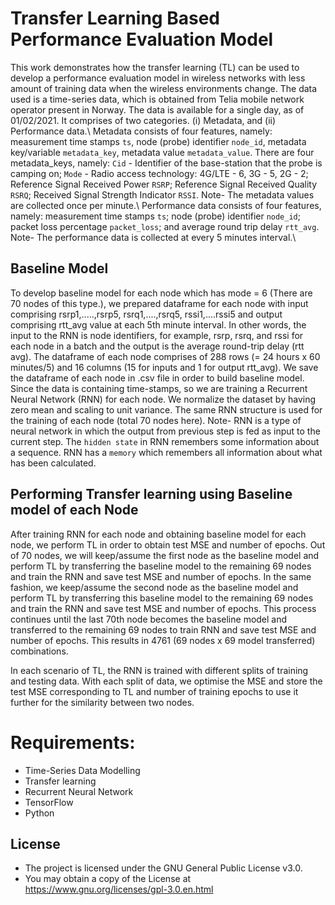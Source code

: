 # **Transfer Learning Based Performance Evaluation Model**
This work demonstrates how the transfer learning (TL) can be used to develop a performance evaluation model in wireless networks with less amount of training data when the wireless environments change. The data used is a time-series data, which is obtained from Telia mobile network operator present in Norway. The data is available for a single day, as of 01/02/2021. It comprises of two categories. (i) Metadata, and (ii) Performance data.\ 
  Metadata consists of four features, namely: measurement time stamps ``ts``, node (probe) identifier ``node_id``, metadata key/variable ``metadata_key``, metadata value ``metadata_value``. There are four metadata_keys, namely: ``Cid`` - Identifier of the base-station that the probe is camping on; ``Mode`` - Radio access technology: 4G/LTE - 6, 3G - 5, 2G - 2; Reference Signal Received Power ``RSRP``; Reference Signal Received Quality ``RSRQ``; Received Signal Strength Indicator ``RSSI``. Note- The metadata values are collected once per minute.\ 
  Performance data consists of four features, namely: measurement time stamps ``ts``; node (probe) identifier ``node_id``; packet loss percentage ``packet_loss``; and average round trip delay ``rtt_avg``. Note- The performance data is collected at every 5 minutes interval.\

## **Baseline Model**
To develop baseline model for each node which has mode = 6 (There are 70 nodes of this type.), we prepared dataframe for each node with input comprising rsrp1,.....,rsrp5, rsrq1,....,rsrq5, rssi1,....rssi5 and output comprising rtt_avg value at each 5th minute interval. In other words, the input to the RNN is node identifiers, for example, rsrp, rsrq, and rssi for each node in a batch and the output is the average round-trip delay (rtt avg). 
  The dataframe of each node comprises of 288 rows (= 24 hours x 60 minutes/5) and 16 columns (15 for inputs and 1 for output rtt_avg). We save the dataframe of each node in .csv file in order to build baseline model.
  Since the data is containing time-stamps, so we are training a Recurrent Neural Network (RNN) for each node. We normalize the dataset by having zero mean and scaling to unit variance. The same RNN structure is used for the training of each node (total 70 nodes here). 
  Note- RNN is a type of neural network in which the output from previous step is fed as input to the current step. The ``hidden state`` in RNN remembers some information about a sequence. RNN has a ``memory`` which remembers all information about what has been calculated.
  
 ## **Performing Transfer learning using Baseline model of each Node**
After training RNN for each node and obtaining baseline model for each node, we perform TL in order to obtain test MSE and number of epochs. Out of 70 nodes, we will keep/assume the first node as the baseline model and perform TL by transferring the baseline model to the remaining 69 nodes and train the RNN and save test MSE and number of epochs. In the same fashion, we keep/assume the second node as the baseline model and perform TL by transferring this baseline model to the remaining 69 nodes and train the RNN and save test MSE and number of epochs. This process continues until the last 70th node becomes the baseline model and transferred to the remaining 69 nodes to train RNN and save test MSE and number of epochs. This results in 4761 (69 nodes x 69 model transferred) combinations. 

In each scenario of TL, the RNN is trained with different splits of training and testing data. With each split of data, we optimise the MSE and store the test MSE corresponding to TL and number of training epochs to use it further for the similarity between two nodes.

# **Requirements:**
* Time-Series Data Modelling 
* Transfer learning
* Recurrent Neural Network
* TensorFlow
* Python

## **License**
* The project is licensed under the GNU General Public License v3.0.
* You may obtain a copy of the License at https://www.gnu.org/licenses/gpl-3.0.en.html



